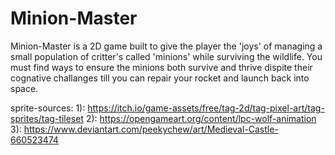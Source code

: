 # Minion-Master

Minion-Master is a 2D game built to give the player the 'joys' of managing a small population of critter's called 'minions' while surviving the wildlife. You must find ways to ensure the minions both survive and thrive dispite their cognative challanges till you can repair your rocket and launch back into space.

sprite-sources: 
1): https://itch.io/game-assets/free/tag-2d/tag-pixel-art/tag-sprites/tag-tileset
2): https://opengameart.org/content/lpc-wolf-animation
3): https://www.deviantart.com/peekychew/art/Medieval-Castle-660523474